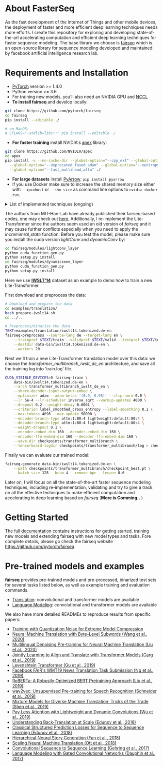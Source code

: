 # About FasterSeq

As the fast development of the Internet of Things and other mobile devices, the deployment of faster and more efficient deep learning techniques needs more efforts. I create this repository for exploring and developing state-of-the-art accelerating computation and efficient deep learning techniques for faster sequence modeling. The base library we choose is [fairseq](https://github.com/pytorch/fairseq) which is an open-source library for sequence modeling developed and maintained by facebook artificial intelligence research lab.

# Requirements and Installation

* [PyTorch](http://pytorch.org/) version >= 1.4.0
* Python version >= 3.6
* For training new models, you'll also need an NVIDIA GPU and [NCCL](https://github.com/NVIDIA/nccl)
* **To install fairseq** and develop locally:
```bash
git clone https://github.com/pytorch/fairseq
cd fairseq
pip install --editable ./

# on MacOS:
# CFLAGS="-stdlib=libc++" pip install --editable ./
```
* **For faster training** install NVIDIA's [apex](https://github.com/NVIDIA/apex) library:
```bash
git clone https://github.com/NVIDIA/apex
cd apex
pip install -v --no-cache-dir --global-option="--cpp_ext" --global-option="--cuda_ext" \
  --global-option="--deprecated_fused_adam" --global-option="--xentropy" \
  --global-option="--fast_multihead_attn" ./
```
* **For large datasets** install [PyArrow](https://arrow.apache.org/docs/python/install.html#using-pip): `pip install pyarrow`
* If you use Docker make sure to increase the shared memory size either with
`--ipc=host` or `--shm-size` as command line options to `nvidia-docker run`.

<details><summary>List of implemented techniques (ongoing)</summary><p>

- **Transformer (self-attention) networks**
  - [Lite Transformer with Long-Short Range Attention (Wu et al., 2020)](https://arxiv.org/pdf/2004.11886.pdf)
  - [Multi-Head Attention: Collaborate Instead of Concatenate](https://arxiv.org/pdf/2006.16362.pdf)

</p></details>

The authors from MIT-Han-Lab have already published their fairseq-based codes, one may check out [here](https://github.com/mit-han-lab/lite-transformer). Additionally, I re-implement the Lite-Transformer since the authors seem used an old version of *fairseq* and it may cause further conflicts especially when you need to apply the *incremenral_state* function.  Before you test the model, please make sure you install the cuda version *lightConv* and *dynamicConv* by:
```bash
cd fairseq/modules/lightconv_layer
python cuda_function_gen.py
python setup.py install
cd fairseq/modules/dynamicconv_layer
python cuda_function_gen.py
python setup.py install
```
Here we use [**IWSLT'14**](http://workshop2014.iwslt.org/downloads/proceeding.pdf) dataset as an example to demo how to train a new Lite-Transformer.

First download and preprocess the data:
```bash
# Download and prepare the data
cd examples/translation/
bash prepare-iwslt14.sh
cd ../..

# Preprocess/binarize the data
TEXT=examples/translation/iwslt14.tokenized.de-en
fairseq-preprocess --source-lang de --target-lang en \
    --trainpref $TEXT/train --validpref $TEXT/valid --testpref $TEXT/test \
    --destdir data-bin/iwslt14.tokenized.de-en \
    --workers 20
```
Next we'll train a new Lite-Transformer translation model over this data:
we choose the *transformer_multibranch_iwslt_de_en* architecture, and save all the training log into 'train.log' file.
```bash
CUDA_VISIBLE_DEVICES=0 fairseq-train \
    data-bin/iwslt14.tokenized.de-en \
    --arch transformer_multibranch_iwslt_de_en \
    --share-decoder-input-output-embed \
    --optimizer adam --adam-betas '(0.9, 0.98)' --clip-norm 0.0 \
    --lr 5e-4 --lr-scheduler inverse_sqrt --warmup-updates 4000 \
    --dropout 0.2 --weight-decay 0.0001 \
    --criterion label_smoothed_cross_entropy --label-smoothing 0.1 \
    --max-tokens 4096 --max-update 50000 \
    --encoder-branch-type attn:1:80:4 lightweight:default:80:4 \
    --decoder-branch-type attn:1:80:4 lightweight:default:80:4 \
    --weight-dropout 0.1 \
    --encoder-embed-dim 160 --decoder-embed-dim 160 \
    --encoder-ffn-embed-dim 160 --decoder-ffn-embed-dim 160 \
    --save-dir checkpoints/transformer_multibranch \
    --tensorboard-logdir checkpoints/transformer_multibranch/log > checkpoints/transformer_multibranch/train.log
```
Finally we can evaluate our trained model:
```bash
fairseq-generate data-bin/iwslt14.tokenized.de-en \
    --path checkpoints/transformer_multibranch/checkpoint_best.pt \
    --batch-size 128 --beam 4 --remove-bpe --lenpen 0.6
```

Later on, I will focus on all the state-of-the-art faster sequence modeling techniques, including re-implementation, validating and try to give a track on all the effective techniques to make efficient computation and accelerating in deep learning based on *fairseq* (**More is Comming..** )



# Getting Started

The [full documentation](https://fairseq.readthedocs.io/) contains instructions for getting started, training new models and extending fairseq with new model types and tasks. Fore complete details, please go check the fairseq website https://github.com/pytorch/fairseq.

# Pre-trained models and examples

**fairseq** provides pre-trained models and pre-processed, binarized test sets for several tasks listed below, as well as example training and evaluation commands.

- [Translation](examples/translation/README.md): convolutional and transformer models are available
- [Language Modeling](examples/language_model/README.md): convolutional and transformer models are available

We also have more detailed READMEs to reproduce results from specific papers:
- [Training with Quantization Noise for Extreme Model Compression](examples/quant_noise/README.md)
- [Neural Machine Translation with Byte-Level Subwords (Wang et al., 2020)](examples/byte_level_bpe/README.md)
- [Multilingual Denoising Pre-training for Neural Machine Translation (Liu et at., 2020)](examples/mbart/README.md)
- [Jointly Learning to Align and Translate with Transformer Models (Garg et al., 2019)](examples/joint_alignment_translation/README.md )
- [Levenshtein Transformer (Gu et al., 2019)](examples/nonautoregressive_translation/README.md)
- [Facebook FAIR's WMT19 News Translation Task Submission (Ng et al., 2019)](examples/wmt19/README.md)
- [RoBERTa: A Robustly Optimized BERT Pretraining Approach (Liu et al., 2019)](examples/roberta/README.md)
- [wav2vec: Unsupervised Pre-training for Speech Recognition (Schneider et al., 2019)](examples/wav2vec/README.md)
- [Mixture Models for Diverse Machine Translation: Tricks of the Trade (Shen et al., 2019)](examples/translation_moe/README.md)
- [Pay Less Attention with Lightweight and Dynamic Convolutions (Wu et al., 2019)](examples/pay_less_attention_paper/README.md)
- [Understanding Back-Translation at Scale (Edunov et al., 2018)](examples/backtranslation/README.md)
- [Classical Structured Prediction Losses for Sequence to Sequence Learning (Edunov et al., 2018)](https://github.com/pytorch/fairseq/tree/classic_seqlevel)
- [Hierarchical Neural Story Generation (Fan et al., 2018)](examples/stories/README.md)
- [Scaling Neural Machine Translation (Ott et al., 2018)](examples/scaling_nmt/README.md)
- [Convolutional Sequence to Sequence Learning (Gehring et al., 2017)](examples/conv_seq2seq/README.md)
- [Language Modeling with Gated Convolutional Networks (Dauphin et al., 2017)](examples/language_model/conv_lm/README.md)


